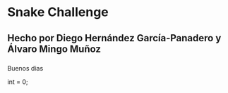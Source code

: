 #  Snake Challenge
##  Hecho por Diego Hernández García-Panadero y Álvaro Mingo Muñoz
###  

Buenos dias

int = 0;


